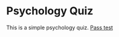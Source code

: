 # Psychology Quiz

This is a simple psychology quiz. [Pass test](https://lopitalsergei.github.io/Task2-Quiz/)
